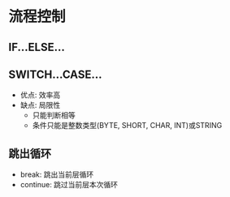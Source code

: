 # 流程控制

## IF...ELSE...

## SWITCH...CASE...

- 优点: 效率高
- 缺点: 局限性
  - 只能判断相等
  - 条件只能是整数类型(BYTE, SHORT, CHAR, INT)或STRING

## 跳出循环

- break: 跳出当前层循环
- continue: 跳过当前层本次循环